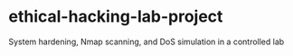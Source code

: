 # ethical-hacking-lab-project
System hardening, Nmap scanning, and DoS simulation in a controlled lab
